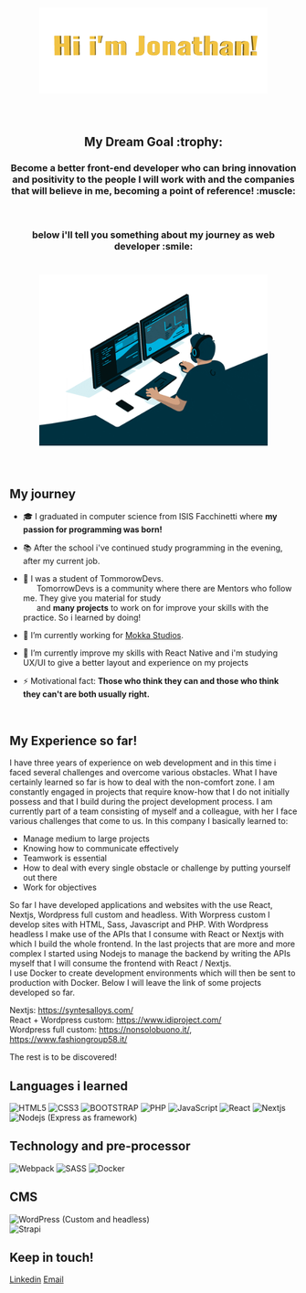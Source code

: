 <h1 align="center"><img src="https://github.com/JonathanMauroFerrara/JonathanMauroFerrara/blob/main/Assets/jonathan.gif" alt = "hi" width="400px" height="150px"></h1>
<br>
<h2 align="center"> My Dream Goal :trophy: </h2>
<h3 align="center">Become a better front-end developer who can bring innovation and positivity to the people I will work with and the companies that will believe in me, becoming a point of reference! :muscle:</h3>
<br>
<h3 align="center">below i'll tell you something about my journey as web developer :smile:</h3>
<h1 align="center"><img src="https://github.com/JonathanMauroFerrara/JonathanMauroFerrara/blob/main/Assets/codeguy.gif" alt = "hi" width="400px" height="300px"></h1>
<br>






### <h2>My journey</h2> 
- :mortar_board: I graduated in computer science from ISIS Facchinetti where **my passion for programming was born!**
- :books: After the school i've continued study programming in the evening, after my current job.

- :school: I was a student of TommorowDevs.<br>
&nbsp;&nbsp;&nbsp;&nbsp;&nbsp; TomorrowDevs is a community where there are Mentors who follow me. They give you material for study <br>
&nbsp;&nbsp;&nbsp;&nbsp;&nbsp; and **many projects** to work on for improve your skills with the practice. So i learned by doing!

- 🔭 I’m currently working for [Mokka Studios](https://www.mokkastudios.com/it).

- 🌱 I’m currently improve my skills with React Native and i'm studying UX/UI to give a better layout and experience on my projects

- ⚡ Motivational fact: **Those who think they can and those who think they can't are both usually right.**
<br>


### <h2>My Experience so far!</h2>

I have three years of experience on web development and in this time i faced several challenges and overcome various obstacles. What I have certainly learned so far is how to deal with the non-comfort zone. I am constantly engaged in projects that require know-how that I do not initially possess and that I build during the project development process.
I am currently part of a team consisting of myself and a colleague, with her I face various challenges that come to us. In this company I basically learned to:
- Manage medium to large projects
- Knowing how to communicate effectively
- Teamwork is essential
- How to deal with every single obstacle or challenge by putting yourself out there
- Work for objectives

So far I have developed applications and websites with the use React, Nextjs, Wordpress full custom and headless.
With Worpress custom I develop sites with HTML, Sass, Javascript and PHP.
With Wordpress headless I make use of the APIs that I consume with React or Nextjs with which I build the whole frontend.
In the last projects that are more and more complex I started using Nodejs to manage the backend by writing the APIs myself that I will consume the frontend with React / Nextjs.<br >
I use Docker to create development environments which will then be sent to production with Docker.
Below I will leave the link of some projects developed so far.

Nextjs: https://syntesalloys.com/ <br >
React + Wordpress custom: https://www.idiproject.com/<br >
Wordpress full custom: https://nonsolobuono.it/, https://www.fashiongroup58.it/<br >

The rest is to be discovered!
<br> 


### <h2>Languages i learned</h2>

![HTML5](https://img.shields.io/badge/html5-%23E34F26.svg?style=for-the-badge&logo=html5&logoColor=white)
![CSS3](https://img.shields.io/badge/css3-%231572B6.svg?style=for-the-badge&logo=css3&logoColor=white)
![BOOTSTRAP](https://camo.githubusercontent.com/b768ae6e4f89b74512e6de02a8367fd71465bc3d88ef1cf2f1622e2017c32bea/68747470733a2f2f696d672e736869656c64732e696f2f62616467652f626f6f7473747261702d2532333536334437432e7376673f7374796c653d666f722d7468652d6261646765266c6f676f3d626f6f747374726170266c6f676f436f6c6f723d7768697465)
![PHP](https://img.shields.io/badge/php-%23777BB4.svg?style=for-the-badge&logo=php&logoColor=white)
![JavaScript](https://img.shields.io/badge/javascript-%23323330.svg?style=for-the-badge&logo=javascript&logoColor=%23F7DF1E)
![React](https://camo.githubusercontent.com/ab4c3c731a174a63df861f7b118d6c8a6c52040a021a552628db877bd518fe84/68747470733a2f2f696d672e736869656c64732e696f2f62616467652f72656163742d2532333230323332612e7376673f7374796c653d666f722d7468652d6261646765266c6f676f3d7265616374266c6f676f436f6c6f723d253233363144414642)
![Nextjs](https://camo.githubusercontent.com/b7395b00d152dc8f19cec61f582369bd580e31b8ed93d34646ec43aa675baa7c/68747470733a2f2f696d672e736869656c64732e696f2f62616467652f4e6578742d626c61636b3f7374796c653d666f722d7468652d6261646765266c6f676f3d6e6578742e6a73266c6f676f436f6c6f723d7768697465)
![Nodejs](https://camo.githubusercontent.com/7d7b100e379663ee40a20989e6c61737e6396c1dafc3a7c6d2ada8d4447eb0e4/68747470733a2f2f696d672e736869656c64732e696f2f62616467652f6e6f64652e6a732d3644413535463f7374796c653d666f722d7468652d6261646765266c6f676f3d6e6f64652e6a73266c6f676f436f6c6f723d7768697465) (Express as framework)

### <h2>Technology and pre-processor</h2>
![Webpack](https://img.shields.io/badge/webpack-%238DD6F9.svg?style=for-the-badge&logo=webpack&logoColor=black)
![SASS](https://img.shields.io/badge/SASS-hotpink.svg?style=for-the-badge&logo=SASS&logoColor=white)
![Docker](https://img.shields.io/badge/docker-%230db7ed.svg?style=for-the-badge&logo=docker&logoColor=white)

### <h2>CMS</h2>
![WordPress](https://img.shields.io/badge/WordPress-%23117AC9.svg?style=for-the-badge&logo=WordPress&logoColor=white) (Custom and headless)<br >
![Strapi](https://img.shields.io/badge/strapi-%232E7EEA.svg?style=for-the-badge&logo=strapi&logoColor=white)
<br>

<h2> Keep in touch! </h2>
 <a href= "https://www.linkedin.com/in/mauro-jonathan-ferrara-651740163/">Linkedin</a>  <a href="jonathanmauro.ferrara@gmail.com">Email</a>
